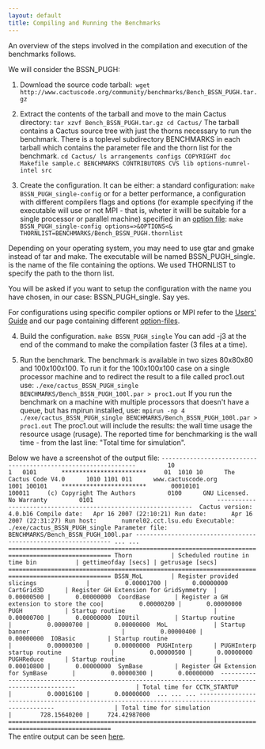 ```yaml
---
layout: default
title: Compiling and Running the Benchmarks
---
```

An overview of the steps involved in the compilation and execution of
the benchmarks follows.

We will consider the BSSN\_PUGH:

1. Download the source code
tarball:` wget http://www.cactuscode.org/community/benchmarks/Bench_BSSN_PUGH.tar.gz`

2. Extract the contents of the tarball and move to the main Cactus
directory: `tar xzvf Bench_BSSN_PUGH.tar.gz cd Cactus/` The tarball
contains a Cactus source tree with just the thorns necessary to run the
benchmark. There is a toplevel subdirectory BENCHMARKS in each tarball
which contains the parameter file and the thorn list for the benchmark.
`cd Cactus/ ls arrangements configs COPYRIGHT doc Makefile sample.c BENCHMARKS CONTRIBUTORS CVS lib options-numrel-intel src`

3. Create the configuration. It can be either: a standard configuration:
`make BSSN_PUGH_single-config` or for a better performance, a
configuration with different compilers flags and options (for example
specifying if the executable will use or not MPI - that is, wheter it
willl be suitable for a single processor or parallel machine) specified
in an [option file](http://www.cactuscode.org/Toolkit/Configs):
`make BSSN_PUGH_single-config options=>&OPTIONS<& THORNLIST=BENCHMARKS/Bench_BSSN_PUGH.thornlist`

Depending on your operating system, you may need to use gtar and gmake
instead of tar and make. The executable will be named
BSSN\_PUGH\_single. is the name of the file containing the options. We
used THORNLIST to specify the path to the thorn list.

You will be asked if you want to setup the configuration with the name
you have chosen, in our case: BSSN\_PUGH\_single. Say yes.

For configurations using specific compiler options or MPI refer to the
[Users' Guide](/Documentation/) and our page containing different
[option-files](http://www.cactuscode.org/Toolkit/Configs).

4. Build the configuration. `make BSSN_PUGH_single` You can add -j3 at
the end of the command to make the compilation faster (3 files at a
time).

5. Run the benchmark. The benchmark is available in two sizes 80x80x80
and 100x100x100. To run it for the 100x100x100 case on a single
processor machine and to redirect the result to a file called proc1.out
use:
`./exe/cactus_BSSN_PUGH_single BENCHMARKS/Bench_BSSN_PUGH_100l.par > proc1.out`
If you run the benchmark on a machine with multiple processors that
doesn't have a queue, but has mpirun installed, use:
`mpirun -np 4 ./exe/cactus_BSSN_PUGH_single BENCHMARKS/Bench_BSSN_PUGH_100l.par > proc1.out`
The proc1.out will include the results: the wall time usage the resource
usage (rusage). The reported time for benchmarking is the wall time -
from the last line: "Total time for simulation".

Below we have a screenshot of the output file:
`---------------------------------------------------------------         10                                     1   0101       ************************     01  1010 10      The Cactus Code V4.0      1010 1101 011      www.cactuscode.org        1001 100101    ************************       00010101                                     100011     (c) Copyright The Authors         0100      GNU Licensed. No Warranty         0101                                   ---------------------------------------------------------------  Cactus version: 4.0.b16 Compile date:   Apr 16 2007 (22:10:21) Run date:       Apr 16 2007 (22:31:27) Run host:       numrel02.cct.lsu.edu Executable:     ./exe/cactus_BSSN_PUGH_single Parameter file: BENCHMARKS/Bench_BSSN_PUGH_100l.par --------------------------------------------------------------- ... ... =================================================================================================== Thorn           | Scheduled routine in time bin           | gettimeofday [secs] | getrusage [secs]  =================================================================================================== BSSN_MoL        | Register provided slicings              |          0.00001700 |       0.00000000  CartGrid3D      | Register GH Extension for GridSymmetry  |          0.00000500 |       0.00000000  CoordBase       | Register a GH extension to store the coo|          0.00000200 |       0.00000000  PUGH            | Startup routine                         |          0.00000700 |       0.00000000  IOUtil          | Startup routine                         |          0.00000700 |       0.00000000  MoL             | Startup banner                          |          0.00000400 |       0.00000000  IOBasic         | Startup routine                         |          0.00000300 |       0.00000000  PUGHInterp      | PUGHInterp startup routine              |          0.00000500 |       0.00000000  PUGHReduce      | Startup routine                         |          0.00010800 |       0.00000000  SymBase         | Register GH Extension for SymBase       |          0.00000300 |       0.00000000  ---------------------------------------------------------------------------------------------------                 | Total time for CCTK_STARTUP             |          0.00016100 |       0.00000000  ... ... ... ---------------------------------------------------------------------------------------------------                 | Total time for simulation               |        728.15640200 |     724.42987000  ===================================================================================================`  
The entire output can be seen [here](/documentation/proc1.out.txt).

